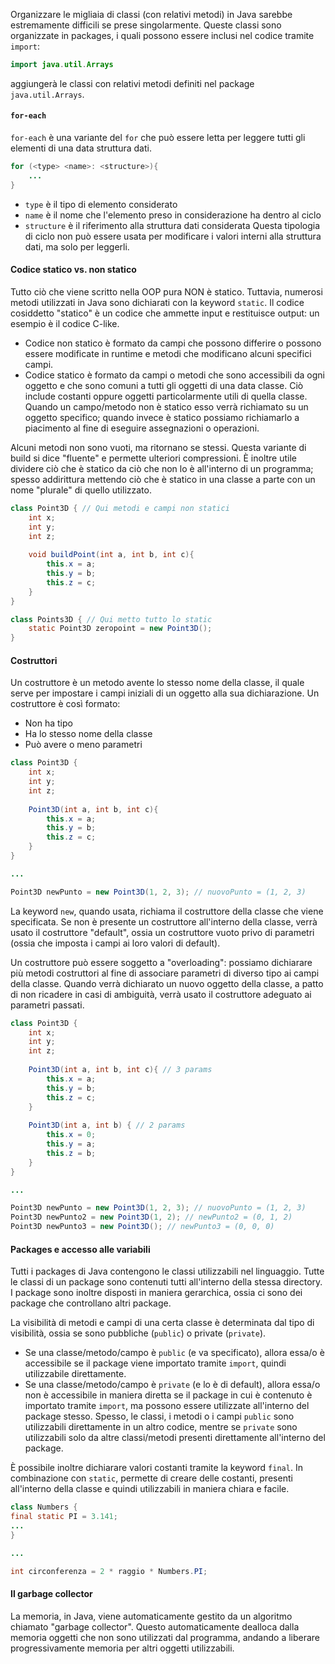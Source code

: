 Organizzare le migliaia di classi (con relativi metodi) in Java sarebbe estremamente difficili se prese singolarmente. Queste classi sono organizzate in packages, i quali possono essere inclusi nel codice tramite `import`:
```java
import java.util.Arrays
```
aggiungerà le classi con relativi metodi definiti nel package `java.util.Arrays`.

#### `for-each`

`for-each` è una variante del `for` che può essere letta per leggere tutti gli elementi di una data struttura dati.
```java
for (<type> <name>: <structure>){
	...
}
```
- `type` è il tipo di elemento considerato
- `name` è il nome che l'elemento preso in considerazione ha dentro al ciclo
- `structure` è il riferimento alla struttura dati considerata
Questa tipologia di ciclo non può essere usata per modificare i valori interni alla struttura dati, ma solo per leggerli.

#### Codice statico vs. non statico
Tutto ciò che viene scritto nella OOP pura NON è statico. Tuttavia, numerosi metodi utilizzati in Java sono dichiarati con la keyword `static`. Il codice cosiddetto "statico" è un codice che ammette input e restituisce output: un esempio è il codice C-like. 
- Codice non statico è formato da campi che possono differire o possono essere modificate in runtime e metodi che modificano alcuni specifici campi.
- Codice statico è formato da campi o metodi che sono accessibili da ogni oggetto e che sono comuni a tutti gli oggetti di una data classe. Ciò include costanti oppure oggetti particolarmente utili di quella classe. 
Quando un campo/metodo non è statico esso verrà richiamato su un oggetto specifico; quando invece è statico possiamo richiamarlo a piacimento al fine di eseguire assegnazioni o operazioni. 

Alcuni metodi non sono vuoti, ma ritornano se stessi. Questa variante di build si dice "fluente" e permette ulteriori compressioni.
È inoltre utile dividere ciò che è statico da ciò che non lo è all'interno di un programma; spesso addirittura mettendo ciò che è statico in una classe a parte con un nome "plurale" di quello utilizzato.
```java
class Point3D { // Qui metodi e campi non statici
	int x;
	int y;
	int z;
	
	void buildPoint(int a, int b, int c){
		this.x = a;
		this.y = b;
		this.z = c;
	}
}

class Points3D { // Qui metto tutto lo static
	static Point3D zeropoint = new Point3D();
}
```

#### Costruttori
Un costruttore è un metodo avente lo stesso nome della classe, il quale serve per impostare i campi iniziali di un oggetto alla sua dichiarazione.
Un costruttore è così formato:
- Non ha tipo
- Ha lo stesso nome della classe
- Può avere o meno parametri
```java
class Point3D {
	int x;
	int y;
	int z;
	
	Point3D(int a, int b, int c){
		this.x = a;
		this.y = b;
		this.z = c;
	}
}

...

Point3D newPunto = new Point3D(1, 2, 3); // nuovoPunto = (1, 2, 3)
```
La keyword `new`, quando usata, richiama il costruttore della classe che viene specificata. Se non è presente un costruttore all'interno della classe, verrà usato il costruttore "default", ossia un costruttore vuoto privo di parametri (ossia che imposta i campi ai loro valori di default).

Un costruttore può essere soggetto a "overloading": possiamo dichiarare più metodi costruttori al fine di associare parametri di diverso tipo ai campi della classe. Quando verrà dichiarato un nuovo oggetto della classe, a patto di non ricadere in casi di ambiguità, verrà usato il costruttore adeguato ai parametri passati.

```java
class Point3D {
	int x;
	int y;
	int z;
	
	Point3D(int a, int b, int c){ // 3 params
		this.x = a;
		this.y = b;
		this.z = c;
	}
	
	Point3D(int a, int b) { // 2 params
		this.x = 0;
		this.y = a;
		this.z = b;
	}
}

...

Point3D newPunto = new Point3D(1, 2, 3); // nuovoPunto = (1, 2, 3)
Point3D newPunto2 = new Point3D(1, 2); // newPunto2 = (0, 1, 2)
Point3D newPunto3 = new Point3D(); // newPunto3 = (0, 0, 0)
```

#### Packages e accesso alle variabili
Tutti i packages di Java contengono le classi utilizzabili nel linguaggio. Tutte le classi di un package sono contenuti tutti all'interno della stessa directory. I package sono inoltre disposti in maniera gerarchica, ossia ci sono dei package che controllano altri package.

La visibilità di metodi e campi di una certa classe è determinata dal tipo di visibilità, ossia se sono pubbliche (`public`) o private (`private`).

- Se una classe/metodo/campo è `public` (e va specificato), allora essa/o è accessibile se il package viene importato tramite `import`, quindi utilizzabile direttamente.
- Se una classe/metodo/campo è `private` (e lo è di default), allora essa/o non è accessibile in maniera diretta se il package in cui è contenuto è importato tramite `import`, ma possono essere utilizzate all'interno del package stesso.
Spesso, le classi, i metodi o i campi `public` sono utilizzabili direttamente in un altro codice, mentre se `private` sono utilizzabili solo da altre classi/metodi presenti direttamente all'interno del package.

È possibile inoltre dichiarare valori costanti tramite la keyword `final`. In combinazione con `static`, permette di creare delle costanti, presenti all'interno della classe e quindi utilizzabili in maniera chiara e facile.
```java
class Numbers {
final static PI = 3.141;
...
}

...

int circonferenza = 2 * raggio * Numbers.PI; 
```

#### Il garbage collector
La memoria, in Java, viene automaticamente gestito da un algoritmo chiamato "garbage collector". Questo automaticamente dealloca dalla memoria oggetti che non sono utilizzati dal programma, andando a liberare progressivamente memoria per altri oggetti utilizzabili. 